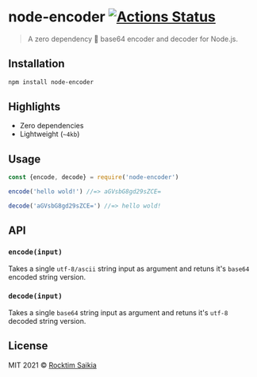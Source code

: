 # node-encoder [![Actions Status](https://github.com/rocktimsaikia/node-encoder/workflows/build/badge.svg)](https://github.com/rocktimsaikia/node-encoder/actions)

> A zero dependency :tada: base64 encoder and decoder for Node.js. 

## Installation
```bash
npm install node-encoder
```

## Highlights
- Zero dependencies
- Lightweight (`~4kb`)

## Usage

```js
const {encode, decode} = require('node-encoder')

encode('hello wold!') //=> aGVsbG8gd29sZCE=

decode('aGVsbG8gd29sZCE=') //=> hello wold!
```

## API

### `encode(input)`

Takes a single `utf-8/ascii` string input as argument and retuns it's `base64` encoded string version.

### `decode(input)`

Takes a single `base64` string input as argument and retuns it's `utf-8` decoded string version.

## License
MIT 2021 &copy; [Rocktim Saikia](https://rocktimsaikia.now.sh)
